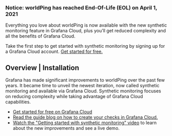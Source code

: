 ### Notice: worldPing has reached End-Of-Life (EOL) on April 1, 2021

Everything you love about worldPing is now available with the new synthetic monitoring feature in Grafana Cloud, plus you’ll get reduced complexity and all the benefits of Grafana Cloud. 


Take the first step to get started with synthetic monitoring by signing up for a Grafana Cloud account. [Get started for free.](https://go2.grafana.com/worldPing-EOL-grafana-cloud.html?pg=plugins-wp&plcmt=body-txt)

## Overview | Installation
Grafana has made significant improvements to worldPing over the past few years. It became time to unveil the newest iteration, now called synthetic monitoring and available via Grafana Cloud. Synthetic monitoring focuses on reducing complexity while taking advantage of Grafana Cloud capabilities.

- [Get started for free on Grafana Cloud](https://go2.grafana.com/worldPing-EOL-grafana-cloud.html?pg=plugins-wp&plcmt=body-txt)
- [Read the guide blog on how to create your checks in Grafana Cloud.](https://grafana.com/blog/2021/01/27/how-to-get-started-quickly-with-the-new-synthetic-monitoring-feature-in-grafana-cloud/?pg=plugins-wp&plcmt=body-txt)
- [Watch the "Getting started with synthetic monitoring" video](https://grafana.com/go/webinar/introducing-synthetic-monitoring/?pg=plugins-wp&plcmt=body-txt) to learn about the new improvements and see a live demo.
